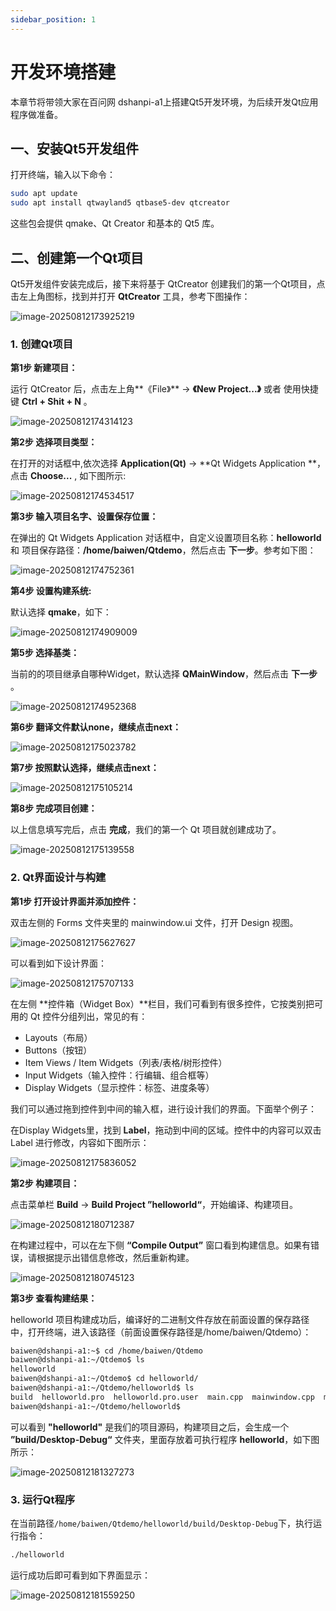 ```yaml
---
sidebar_position: 1
---
```

# 开发环境搭建

本章节将带领大家在百问网 dshanpi-a1上搭建Qt5开发环境，为后续开发Qt应用程序做准备。

## 一、安装Qt5开发组件

打开终端，输入以下命令：

~~~bash
sudo apt update
sudo apt install qtwayland5 qtbase5-dev qtcreator
~~~

这些包会提供 qmake、Qt Creator 和基本的 Qt5 库。

## 二、创建第一个Qt项目

Qt5开发组件安装完成后，接下来将基于 QtCreator 创建我们的第一个Qt项目，点击左上角图标，找到并打开 **QtCreator** 工具，参考下图操作：

![image-20250812173925219](images/image-20250812173925219.png)

### 1. 创建Qt项目

**第1步 新建项目：**

运行 QtCreator 后，点击左上角**《File》** -> **《New Project...》** 或者 使用快捷键  **Ctrl + Shit + N** 。

![image-20250812174314123](images/image-20250812174314123.png)

**第2步 选择项目类型：**

在打开的对话框中,依次选择 **Application(Qt)** -> **Qt Widgets Application **，点击 **Choose...** , 如下图所示:

![image-20250812174534517](images/image-20250812174534517.png)

**第3步 输入项目名字、设置保存位置：**

在弹出的 Qt Widgets Application 对话框中，自定义设置项目名称：**helloworld** 和 项目保存路径：**/home/baiwen/Qtdemo**，然后点击 **下一步**。参考如下图：

![image-20250812174752361](images/image-20250812174752361.png)

**第4步 设置构建系统:**

默认选择 **qmake**，如下：

![image-20250812174909009](images/image-20250812174909009.png)

**第5步 选择基类：**

当前的的项目继承自哪种Widget，默认选择 **QMainWindow**，然后点击 **下一步** 。

![image-20250812174952368](images/image-20250812174952368.png)

**第6步 翻译文件默认none，继续点击next：**

![image-20250812175023782](images/image-20250812175023782.png)

**第7步 按照默认选择，继续点击next：**

![image-20250812175105214](images/image-20250812175105214.png)

**第8步 完成项目创建：**

以上信息填写完后，点击 **完成**，我们的第一个 Qt 项目就创建成功了。

![image-20250812175139558](images/image-20250812175139558.png)

### 2. Qt界面设计与构建

**第1步 打开设计界面并添加控件：**

双击左侧的 Forms 文件夹里的 mainwindow.ui 文件，打开 Design 视图。

![image-20250812175627627](images/image-20250812175627627.png)

可以看到如下设计界面：

![image-20250812175707133](images/image-20250812175707133.png)

在左侧 **控件箱（Widget Box）**栏目，我们可看到有很多控件，它按类别把可用的 Qt 控件分组列出，常见的有：

- Layouts（布局）
- Buttons（按钮）
- Item Views / Item Widgets（列表/表格/树形控件）
- Input Widgets（输入控件：行编辑、组合框等）
- Display Widgets（显示控件：标签、进度条等）

我们可以通过拖到控件到中间的输入框，进行设计我们的界面。下面举个例子：

在Display Widgets里，找到 **Label**，拖动到中间的区域。控件中的内容可以双击 Label 进行修改，内容如下图所示：

![image-20250812175836052](images/image-20250812175836052.png)

**第2步 构建项目：**

点击菜单栏 **Build** -> **Build Project ”helloworld“**，开始编译、构建项目。

![image-20250812180712387](images/image-20250812180712387.png)

在构建过程中，可以在左下侧 **“Compile Output”** 窗口看到构建信息。如果有错误，请根据提示出错信息修改，然后重新构建。

![image-20250812180745123](images/image-20250812180745123.png)

**第3步 查看构建结果：**

helloworld 项目构建成功后，编译好的二进制文件存放在前面设置的保存路径中，打开终端，进入该路径（前面设置保存路径是/home/baiwen/Qtdemo）：

~~~bash
baiwen@dshanpi-a1:~$ cd /home/baiwen/Qtdemo
baiwen@dshanpi-a1:~/Qtdemo$ ls
helloworld
baiwen@dshanpi-a1:~/Qtdemo$ cd helloworld/
baiwen@dshanpi-a1:~/Qtdemo/helloworld$ ls
build  helloworld.pro  helloworld.pro.user  main.cpp  mainwindow.cpp  mainwindow.h  mainwindow.ui
baiwen@dshanpi-a1:~/Qtdemo/helloworld$
~~~

可以看到 **"helloworld"** 是我们的项目源码，构建项目之后，会生成一个 **”build/Desktop-Debug“** 文件夹，里面存放着可执行程序 **helloworld**，如下图所示：

![image-20250812181327273](images/image-20250812181327273.png)

### 3. 运行Qt程序

在当前路径`/home/baiwen/Qtdemo/helloworld/build/Desktop-Debug`下，执行运行指令：

~~~bash
./helloworld
~~~

运行成功后即可看到如下界面显示：

![image-20250812181559250](images/image-20250812181559250.png)
